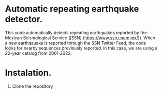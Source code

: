# Automatic repeating earthquake detector.

This code automatically detects repeating earthquakes reported by the Mexican Seismological Service ([SSN]
(https://www.ssn.unam.mx/)). When a new earthqauake is reported through the SSN Twitter Feed, the code looks for nearby
sequences previously reported. In this case, we are using a 22-year catalog from 2001-2022.


# Instalation.
1. Clone the repository
